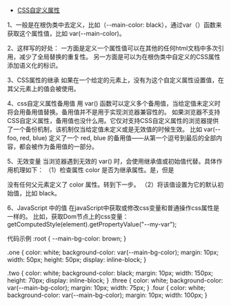 * [CSS自定义属性](https://developer.mozilla.org/zh-CN/docs/Web/CSS/Using_CSS_custom_properties)

1、一般是在根伪类中去定义，比如（--main-color: black），通过var（）函数来获取这个属性值，比如 var(--main-color)。

2、这样写的好处：
一方面是定义一个属性值可以在其他的任何html文档中多次引用，减少了全局替换的重复性。
另一方面是可以为在根伪类中自定义的CSS属性添加语义化的标识。

3、CSS属性的继承
如果在一个给定的元素上，没有为这个自定义属性设置值，在其父元素上的值会被使用。

4、css自定义属性备用值
用 var() 函数可以定义多个备用值，当给定值未定义时将会用备用值替换。备用值并不是用于实现浏览器兼容性的。
如果浏览器不支持CSS自定义属性，备用值也没什么用。它仅对支持CSS自定义属性的浏览器提供了一个备份机制，该机制仅当给定值未定义或是无效值的时候生效。
比如 var(--foo, red, blue) 定义了一个 red, blue 的备用值——从第一个逗号到最后的全部内容，都会被作为备用值的一部分。

5、无效变量
当浏览器遇到无效的 var() 时，会使用继承值或初始值代替。具体作用机理如下：
  （1）检查属性 color 是否为继承属性。是，但是 <p> 没有任何父元素定义了 color 属性。转到下一步。
  （2）将该值设置为它的默认初始值，比如 black。
  
6、JavaScript 中的值
  在javaScript中获取或修改css变量和普通操作css属性是一样的。
  比如，获取Dom节点上的css变量：getComputedStyle(element).getPropertyValue("--my-var");
  
  
代码示例
:root {
  --main-bg-color: brown;
}

.one {
  color: white;
  background-color: var(--main-bg-color);
  margin: 10px;
  width: 50px;
  height: 50px;
  display: inline-block;
}

.two {
  color: white;
  background-color: black;
  margin: 10px;
  width: 150px;
  height: 70px;
  display: inline-block;
}
.three {
  color: white;
  background-color: var(--main-bg-color);
  margin: 10px;
  width: 75px;
}
.four {
  color: white;
  background-color: var(--main-bg-color);
  margin: 10px;
  width: 100px;
}

  
  
  


